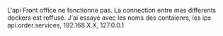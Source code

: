 L'api Front office ne fonctionne pas. La connection entre mes differents dockers est reffusé.
J'ai essayé avec les noms des contaienrs, les ips api.order.services, 192.168.X.X, 127.0.0.1